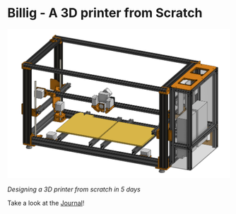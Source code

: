 # Billig - A 3D printer from Scratch

![Final version](images/v2_1.png)

*Designing a 3D printer from scratch in 5 days*

Take a look at the [Journal](JOURNAL.md)!
